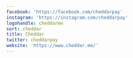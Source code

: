 ```yaml
---
facebook: 'https://facebook.com/cheddarpay'
instagram: 'https://instagram.com/cheddarpay'
logohandle: cheddarme
sort: cheddar
title: Cheddar
twitter: cheddarpay
website: 'https://www.cheddar.me/'
---
```


